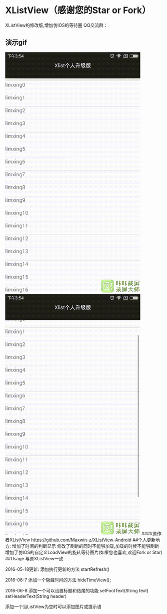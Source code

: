 # XListView（感谢您的Star or Fork）
XListView的修改版,增加仿IOS的等待圈
QQ交流群：

## 演示gif
![Alt text](/1455954852391.gif)
![Alt text](/1455954867924.gif)
####原作者XListView https://github.com/Maxwin-z/XListView-Android
##个人更新地方:
    增加了时间的判断显示
    修改了刷新的同时不能够加载,加载的时候不能够刷新
    增加了仿IOS的自定义LoadView的旋转等待图片(如果您也喜欢,欢迎Fork or Star)
##Usage
    与原XListView一致

2016-05-18更新:
添加执行更新的方法
 startRefresh()
 
 2016-06-7 添加一个隐藏时间的方法
 hideTimeView();

2016-06-8 添加一个可以设置标题和结尾的功能
setFootText(String text)    setHeaderText(String header)

添加一个当ListView为空时可以添加图片或提示语
